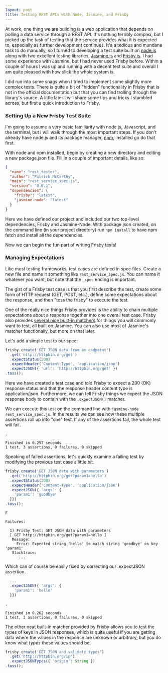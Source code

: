 ```yaml
---
layout: post
title: Testing REST APIs with Node, Jasmine, and Frisby
---
```


At work, one thing we are building is a web application that depends on polling a data service through a REST API. It's nothing terribly complex, but I picked up the task of testing that the service provides what it is expected to, especially as further development continues. It's a tedious and mundane task to do manually, so I turned to developing a test suite built on [node.js](http://nodejs.org/) along with two excellent testing libraries, [Jasmine.js](http://jasmine.github.io/) and [Frisby.js](http://frisbyjs.com/). I had some experience with Jasmine, but I had never used Frisby before. Within a couple of hours I was up and running with a decent test suite and overall I am quite pleased with how slick the whole system is.

I did run into some snags when I tried to implement some slightly more complex tests. There is quite a bit of "hidden" functionality in Frisby that is not in the official documentation but that you can find trolling through the library's source. A little later I will share some tips and tricks I stumbled across, but first a quick introduction to Frisby.


### Setting Up a New Frisby Test Suite

I'm going to assume a very basic familiarity with node.js, Javascript, and the terminal, but I will walk through the most important steps. If you don't already have node.js and its package manager, [npm](https://www.npmjs.org/), installed go do that first.

With node and npm installed, begin by creating a new directory and editing a new package.json file. Fill in a couple of important details, like so:

```json
{
  "name": "rest_tester",
  "author": "Patrick McCarthy",
  "main": "rest_service_spec.js",
  "version": "0.0.1",
  "dependencies": {
    "frisby": "latest",
    "jasmine-node": "latest"
  }
}
```

Here we have defined our project and included our two top-level dependencies, Frisby and Jasmine-Node. With package.json created, on the command line (in your project directory) run `npm install` to have npm fetch and install all the dependencies.

Now we can begin the fun part of writing Frisby tests!

### Managing Expectations

Like most testing frameworks, test cases are defined in spec files. Create a new file and name it something like `rest_service_spec.js`. You can name it whatever you want, but note that the `_spec` ending is important.

The gist of a Frisby test case is that you first describe the test, create some form of HTTP request (GET, POST, etc.), define some expectations about the response, and then "toss the frisby" to execute the test.

One of the really nice things Frisby provides is the ability to chain multiple expectations about a response together into one overall test case. Frisby also provides [several nice built-in matchers](http://frisbyjs.com/docs/api/) for things you will commonly want to test, all built on Jasmine. You can also use most of Jasmine's matcher functionaliy, but more on that later.

Let's add a simple test to our spec:

```javascript
frisby.create('GET JSON data from an endpoint')
  .get('http://httpbin.org/get')
  .expectStatus(200)
  .expectHeader('Content-Type', 'application/json')
  .expectJSON({ 'url': 'http://httpbin.org/get' })
.toss();
```

Here we have created a test case and told Frisby to expect a 200 (OK) response status and that the response header content type is application/json. Furthermore, we can tell Frisby things we expect the JSON response body to contain with the `.expectJSON()` matcher.

We can execute this test on the command line with `jasmine-node rest_service_spec.js`. In the results we can see how these multiple assertions roll up into "one" test. If any of the assertions fail, the whole test will fail.

```
.

Finished in 0.257 seconds
1 test, 3 assertions, 0 failures, 0 skipped
```

Speaking of failed assertions, let's quickly examine a failing test by modifying the previous test case a little bit.

```javascript
frisby.create('GET JSON data with parameters')
  .get('http://httpbin.org/get?param1=hello')
  .expectStatus(200)
  .expectHeader('Content-Type', 'application/json')
  .expectJSON({ 'args': {
    'param1': 'goodbye'
  }})
.toss();
```

```
F

Failures:

  1) Frisby Test: GET JSON data with parameters 
  [ GET http://httpbin.org/get?param1=hello ]
   Message:
     Error: Expected string 'hello' to match string 'goodbye' on key 'param1'
   Stacktrace:
      ...
```

Which can of course be easily fixed by correcting our .expectJSON assertion.

```javascript
  ...
  .expectJSON({ 'args': {
    'param1': 'hello'
  }})
```

```
.

Finished in 0.262 seconds
1 test, 3 assertions, 0 failures, 0 skipped
```

The other neat built-in matcher provided by Frisby allows you to test the types of keys in JSON responses, which is quite useful if you are getting data where the values in the response are unknown or arbitrary, but you do know what *types* those values should be.

```javascript
frisby.create('GET JSON and validate types')
  .get('http://httpbin.org/ip')
  .expectJSONTypes({ 'origin': String })
.toss();
```
